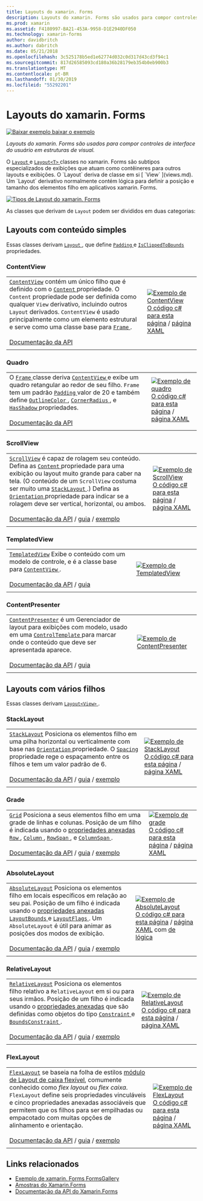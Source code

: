 ```yaml
---
title: Layouts do xamarin. Forms
description: Layouts do xamarin. Forms são usados para compor controles de interface do usuário em estruturas de visual. Este artigo lista os layouts incluídos no xamarin. Forms.
ms.prod: xamarin
ms.assetid: F4180997-BA21-453A-9958-D1E2940DF050
ms.technology: xamarin-forms
author: davidbritch
ms.author: dabritch
ms.date: 05/21/2018
ms.openlocfilehash: 3c525178b5ed1e62774d032c0d317d43cd3f94c1
ms.sourcegitcommit: 817d26585093cd180a36b28179eb354b0eb900b3
ms.translationtype: MT
ms.contentlocale: pt-BR
ms.lasthandoff: 01/30/2019
ms.locfileid: "55292201"
---
```

# <a name="xamarinforms-layouts"></a>Layouts do xamarin. Forms

[![Baixar exemplo](~/media/shared/download.png) baixar o exemplo](https://developer.xamarin.com/samples/FormsGallery/)

_Layouts do xamarin. Forms são usados para compor controles de interface do usuário em estruturas de visual._

O [ `Layout` ](xref:Xamarin.Forms.Layout) e [ `Layout<T>` ](xref:Xamarin.Forms.Layout`1) classes no xamarin. Forms são subtipos especializados de exibições que atuam como contêineres para outros layouts e exibições. O `Layout` deriva de classe em si [ `View` ](views.md). Um `Layout` derivativo normalmente contém lógica para definir a posição e tamanho dos elementos filho em aplicativos xamarin. Forms.

[![Tipos de Layout do xamarin. Forms](layouts-images/layouts-sml.png "tipos de Layout do xamarin. Forms")](layouts-images/layouts.png#lightbox "tipos de Layout do xamarin. Forms")

As classes que derivam de `Layout` podem ser divididos em duas categorias:

## <a name="layouts-with-single-content"></a>Layouts com conteúdo simples

Essas classes derivam [ `Layout` ](xref:Xamarin.Forms.Layout), que define [ `Padding` ](xref:Xamarin.Forms.Layout.Padding) e [ `IsClippedToBounds` ](xref:Xamarin.Forms.Layout.IsClippedToBounds) propriedades.

<a name="contentView" />

### <a name="contentview"></a>ContentView

|     |     |
| --- | --- |
| [`ContentView`](xref:Xamarin.Forms.ContentView) contém um único filho que é definido com o [ `Content` ](xref:Xamarin.Forms.ContentView.Content) propriedade. O `Content` propriedade pode ser definida como qualquer `View` derivativo, incluindo outros `Layout` derivados. `ContentView` é usado principalmente como um elemento estrutural e serve como uma classe base para [ `Frame` ](#frame).<br /><br />[Documentação da API](xref:Xamarin.Forms.ContentView) | [![Exemplo de ContentView](layouts-images/ContentView.png "exemplo ContentView")](layouts-images/ContentView-Large.png#lightbox "ContentView do exemplo")<br />[O código c# para esta página](https://github.com/xamarin/xamarin-forms-samples/blob/master/FormsGallery/FormsGallery/FormsGallery/CodeExamples/ContentViewDemoPage.cs) / [página XAML](https://github.com/xamarin/xamarin-forms-samples/blob/master/FormsGallery/FormsGallery/FormsGallery/XamlExamples/ContentViewDemoPage.xaml) |
|     |     |

<a named="frame" />

### <a name="frame"></a>Quadro

|     |     |
| --- | --- |
| O [ `Frame` ](xref:Xamarin.Forms.Frame) classe deriva [ `ContentView` ](#contentView) e exibe um quadro retangular ao redor de seu filho. `Frame` tem um padrão [ `Padding` ](xref:Xamarin.Forms.Layout.Padding) valor de 20 e também define [ `OutlineColor` ](xref:Xamarin.Forms.Frame.OutlineColor), [ `CornerRadius` ](xref:Xamarin.Forms.Frame.CornerRadius), e [ `HasShadow` ](xref:Xamarin.Forms.Frame.HasShadow)propriedades.<br /><br />[Documentação da API](xref:Xamarin.Forms.Frame) | [![Exemplo de quadro](layouts-images/Frame.png "exemplo de quadro")](layouts-images/Frame-Large.png#lightbox "exemplo de quadro")<br />[O código c# para esta página](https://github.com/xamarin/xamarin-forms-samples/blob/master/FormsGallery/FormsGallery/FormsGallery/CodeExamples/FrameDemoPage.cs) / [página XAML](https://github.com/xamarin/xamarin-forms-samples/blob/master/FormsGallery/FormsGallery/FormsGallery/XamlExamples/FrameDemoPage.xaml) |
|     |     |

<a name="scrollView" />

### <a name="scrollview"></a>ScrollView

|     |     |
| --- | --- |
| [`ScrollView`](xref:Xamarin.Forms.ScrollView) é capaz de rolagem seu conteúdo. Defina as [ `Content` ](xref:Xamarin.Forms.ScrollView.Content) propriedade para uma exibição ou layout muito grande para caber na tela. (O conteúdo de um `ScrollView` costuma ser muito uma [ `StackLayout` ](#stackLayout).) Defina as [ `Orientation` ](xref:Xamarin.Forms.ScrollView.Orientation) propriedade para indicar se a rolagem deve ser vertical, horizontal, ou ambos.<br /><br />[Documentação da API](xref:Xamarin.Forms.ScrollView) / [guia](~/xamarin-forms/user-interface/layouts/scroll-view.md) / [exemplo](https://developer.xamarin.com/samples/xamarin-forms/UserInterface/Layout/) | [![Exemplo de ScrollView](layouts-images/ScrollView.png "exemplo ScrollView")](layouts-images/ScrollView-Large.png#lightbox "exemplo ScrollView")<br />[O código c# para esta página](https://github.com/xamarin/xamarin-forms-samples/blob/master/FormsGallery/FormsGallery/FormsGallery/CodeExamples/ScrollViewDemoPage.cs) / [página XAML](https://github.com/xamarin/xamarin-forms-samples/blob/master/FormsGallery/FormsGallery/FormsGallery/XamlExamples/ScrollViewDemoPage.xaml) |
|     |     |

### <a name="templatedview"></a>TemplatedView

|     |     |
| --- | --- |
| [`TemplatedView`](xref:Xamarin.Forms.TemplatedView) Exibe o conteúdo com um modelo de controle, e é a classe base para [ `ContentView` ](#contentView).<br /><br />[Documentação da API](xref:Xamarin.Forms.TemplatedView) / [guia](~/xamarin-forms/app-fundamentals/templates/control-templates/index.md) | [![Exemplo de TemplatedView](layouts-images/TemplatedView.png "exemplo TemplatedView")](layouts-images/TemplatedView.png#lightbox "TemplatedView exemplo") |
|     |     |

### <a name="contentpresenter"></a>ContentPresenter

|     |     |
| --- | --- |
| [`ContentPresenter`](xref:Xamarin.Forms.ContentPresenter) é um Gerenciador de layout para exibições com modelo, usado em uma [ `ControlTemplate` ](xref:Xamarin.Forms.ControlTemplate) para marcar onde o conteúdo que deve ser apresentada aparece.<br /><br />[Documentação da API](xref:Xamarin.Forms.ContentPresenter) / [guia](~/xamarin-forms/app-fundamentals/templates/control-templates/index.md) | [![Exemplo de ContentPresenter](layouts-images/ContentPresenter.png "exemplo ContentPresenter")](layouts-images/ContentPresenter.png#lightbox "exemplo ContentPresenter") |
|     |     |

## <a name="layouts-with-multiple-children"></a>Layouts com vários filhos

Essas classes derivam [ `Layout<View>` ](xref:Xamarin.Forms.Layout`1).

<a name="stackLayout" />

### <a name="stacklayout"></a>StackLayout

|     |     |
| --- | --- |
| [`StackLayout`](xref:Xamarin.Forms.StackLayout) Posiciona os elementos filho em uma pilha horizontal ou verticalmente com base nas [ `Orientation` ](xref:Xamarin.Forms.StackLayout.Orientation) propriedade. O [ `Spacing` ](xref:Xamarin.Forms.StackLayout.Spacing) propriedade rege o espaçamento entre os filhos e tem um valor padrão de 6.<br /><br />[Documentação da API](xref:Xamarin.Forms.StackLayout) / [guia](~/xamarin-forms/user-interface/layouts/stack-layout.md) / [exemplo](https://developer.xamarin.com/samples/xamarin-forms/UserInterface/Layout/)| [![Exemplo de StackLayout](layouts-images/StackLayout.png "StackLayout exemplo")](layouts-images/StackLayout-Large.png#lightbox "StackLayout exemplo")<br />[O código c# para esta página](https://github.com/xamarin/xamarin-forms-samples/blob/master/FormsGallery/FormsGallery/FormsGallery/CodeExamples/StackLayoutDemoPage.cs) / [página XAML](https://github.com/xamarin/xamarin-forms-samples/blob/master/FormsGallery/FormsGallery/FormsGallery/XamlExamples/StackLayoutDemoPage.xaml) |
|     |     |

<a name="grid" />

### <a name="grid"></a>Grade

|     |     |
| --- | --- |
| [`Grid`](xref:Xamarin.Forms.Grid) Posiciona a seus elementos filho em uma grade de linhas e colunas. Posição de um filho é indicada usando o [propriedades anexadas](~/xamarin-forms/xaml/attached-properties.md) [ `Row` ](xref:Xamarin.Forms.Grid.RowProperty), [ `Column` ](xref:Xamarin.Forms.Grid.ColumnProperty), [ `RowSpan` ](xref:Xamarin.Forms.Grid.RowSpanProperty), e [ `ColumnSpan` ](xref:Xamarin.Forms.Grid.ColumnSpanProperty).<br /><br />[Documentação da API](xref:Xamarin.Forms.Grid) / [guia](~/xamarin-forms/user-interface/layouts/grid.md) / [exemplo](https://developer.xamarin.com/samples/xamarin-forms/UserInterface/Layout/) | [![Exemplo de grade](layouts-images/Grid.png "exemplo de grade")](layouts-images/Grid-Large.png#lightbox "exemplo de grade")<br />[O código c# para esta página](https://github.com/xamarin/xamarin-forms-samples/blob/master/FormsGallery/FormsGallery/FormsGallery/CodeExamples/GridDemoPage.cs) / [página XAML](https://github.com/xamarin/xamarin-forms-samples/blob/master/FormsGallery/FormsGallery/FormsGallery/XamlExamples/GridDemoPage.xaml) |
|     |     |

### <a name="absolutelayout"></a>AbsoluteLayout

|     |     |
| --- | --- |
| [`AbsoluteLayout`](xref:Xamarin.Forms.AbsoluteLayout) Posiciona os elementos filho em locais específicos em relação ao seu pai. Posição de um filho é indicada usando o [propriedades anexadas](~/xamarin-forms/xaml/attached-properties.md) [ `LayoutBounds` ](xref:Xamarin.Forms.AbsoluteLayout.LayoutBoundsProperty) e [ `LayoutFlags` ](xref:Xamarin.Forms.AbsoluteLayout.LayoutFlagsProperty). Um `AbsoluteLayout` é útil para animar as posições dos modos de exibição.<br /><br />[Documentação da API](xref:Xamarin.Forms.AbsoluteLayout) / [guia](~/xamarin-forms/user-interface/layouts/absolute-layout.md) / [exemplo](https://developer.xamarin.com/samples/xamarin-forms/UserInterface/Layout/) | [![Exemplo de AbsoluteLayout](layouts-images/AbsoluteLayout.png "exemplo AbsoluteLayout")](layouts-images/AbsoluteLayout-Large.png#lightbox "exemplo AbsoluteLayout")<br />[O código c# para esta página](https://github.com/xamarin/xamarin-forms-samples/blob/master/FormsGallery/FormsGallery/FormsGallery/CodeExamples/AbsoluteLayoutdDemoPage.cs) / [página XAML](https://github.com/xamarin/xamarin-forms-samples/blob/master/FormsGallery/FormsGallery/FormsGallery/XamlExamples/AbsoluteLayoutDemoPage.xaml) com [de lógica](https://github.com/xamarin/xamarin-forms-samples/blob/master/FormsGallery/FormsGallery/FormsGallery/XamlExamples/AbsoluteLayoutDemoPage.xaml.cs) |
|     |     |

### <a name="relativelayout"></a>RelativeLayout

|     |     |
| --- | --- |
| [`RelativeLayout`](xref:Xamarin.Forms.RelativeLayout) Posiciona os elementos filho relativo a `RelativeLayout` em si ou para seus irmãos. Posição de um filho é indicada usando o [propriedades anexadas](~/xamarin-forms/xaml/attached-properties.md) que são definidas como objetos do tipo [ `Constraint` ](xref:Xamarin.Forms.Constraint) e [ `BoundsConstraint` ](xref:Xamarin.Forms.Constraint).<br /><br />[Documentação da API](xref:Xamarin.Forms.RelativeLayout) / [guia](~/xamarin-forms/user-interface/layouts/relative-layout.md) / [exemplo](https://developer.xamarin.com/samples/xamarin-forms/UserInterface/Layout/) | [![Exemplo de RelativeLayout](layouts-images/RelativeLayout.png "exemplo RelativeLayout")](layouts-images/RelativeLayout-Large.png#lightbox "RelativeLayout exemplo")<br />[O código c# para esta página](https://github.com/xamarin/xamarin-forms-samples/blob/master/FormsGallery/FormsGallery/FormsGallery/CodeExamples/RelativeLayoutDemoPage.cs) / [página XAML](https://github.com/xamarin/xamarin-forms-samples/blob/master/FormsGallery/FormsGallery/FormsGallery/XamlExamples/RelativeLayoutDemoPage.xaml) |
|     |     |

### <a name="flexlayout"></a>FlexLayout

|     |     |
| --- | --- |
| [`FlexLayout`](xref:Xamarin.Forms.FlexLayout) se baseia na folha de estilos [módulo de Layout de caixa flexível](http://www.w3.org/TR/css-flexbox-1/), comumente conhecido como _flex layout_ ou _flex caixa_. `FlexLayout` define seis propriedades vinculáveis e cinco propriedades anexadas associáveis que permitem que os filhos para ser empilhadas ou empacotado com muitas opções de alinhamento e orientação.<br /><br />[Documentação da API](xref:Xamarin.Forms.FlexLayout) / [guia](~/xamarin-forms/user-interface/layouts/flex-layout.md) / [exemplo](https://developer.xamarin.com/samples/xamarin-forms/UserInterface/FlexLayoutDemos/) | [![Exemplo de FlexLayout](layouts-images/FlexLayout.png "exemplo FlexLayout")](layouts-images/FlexLayout-Large.png#lightbox "FlexLayout exemplo")<br />[O código c# para esta página](https://github.com/xamarin/xamarin-forms-samples/blob/master/FormsGallery/FormsGallery/FormsGallery/CodeExamples/FlexLayoutDemoPage.cs) / [página XAML](https://github.com/xamarin/xamarin-forms-samples/blob/master/FormsGallery/FormsGallery/FormsGallery/XamlExamples/FlexLayoutDemoPage.xaml) |
|     |     |

## <a name="related-links"></a>Links relacionados

- [Exemplo de xamarin. Forms FormsGallery](https://developer.xamarin.com/samples/FormsGallery/)
- [Amostras do Xamarin.Forms](https://developer.xamarin.com/samples/xamarin-forms/all/)
- [Documentação da API do Xamarin.Forms](https://docs.microsoft.com/dotnet/api/xamarin.forms?view=xamarin-forms)

